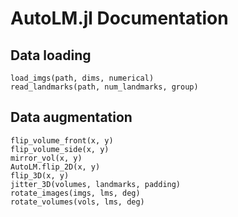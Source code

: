 # AutoLM.jl Documentation

## Data loading
```@docs
load_imgs(path, dims, numerical)
read_landmarks(path, num_landmarks, group)
```

## Data augmentation
```@docs
flip_volume_front(x, y)
flip_volume_side(x, y)
mirror_vol(x, y)
AutoLM.flip_2D(x, y)
flip_3D(x, y)
jitter_3D(volumes, landmarks, padding)
rotate_images(imgs, lms, deg)
rotate_volumes(vols, lms, deg)
```
